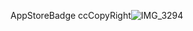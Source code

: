 AppStoreBadge ccCopyRight![IMG_3294](https://github.com/dinho08021991/app-store-badge/assets/127110010/7c623689-e2e0-4210-893e-47d075170015)
